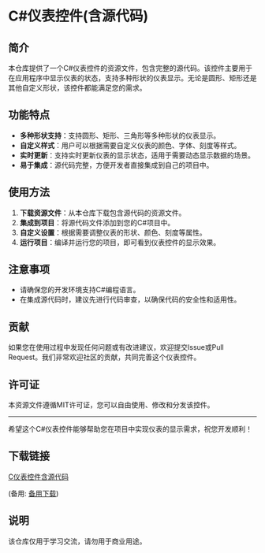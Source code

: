 # C#仪表控件(含源代码)

## 简介
本仓库提供了一个C#仪表控件的资源文件，包含完整的源代码。该控件主要用于在应用程序中显示仪表的状态，支持多种形状的仪表显示。无论是圆形、矩形还是其他自定义形状，该控件都能满足您的需求。

## 功能特点
- **多种形状支持**：支持圆形、矩形、三角形等多种形状的仪表显示。
- **自定义样式**：用户可以根据需要自定义仪表的颜色、字体、刻度等样式。
- **实时更新**：支持实时更新仪表的显示状态，适用于需要动态显示数据的场景。
- **易于集成**：源代码完整，方便开发者直接集成到自己的项目中。

## 使用方法
1. **下载资源文件**：从本仓库下载包含源代码的资源文件。
2. **集成到项目**：将源代码文件添加到您的C#项目中。
3. **自定义设置**：根据需要调整仪表的形状、颜色、刻度等属性。
4. **运行项目**：编译并运行您的项目，即可看到仪表控件的显示效果。

## 注意事项
- 请确保您的开发环境支持C#编程语言。
- 在集成源代码时，建议先进行代码审查，以确保代码的安全性和适用性。

## 贡献
如果您在使用过程中发现任何问题或有改进建议，欢迎提交Issue或Pull Request。我们非常欢迎社区的贡献，共同完善这个仪表控件。

## 许可证
本资源文件遵循MIT许可证，您可以自由使用、修改和分发该控件。

---

希望这个C#仪表控件能够帮助您在项目中实现仪表的显示需求，祝您开发顺利！

## 下载链接
[C仪表控件含源代码](https://pan.quark.cn/s/e6ead24f7bc7) 

(备用: [备用下载](https://pan.baidu.com/s/1wC4m2iJtmFS7ZFeem3KY-w?pwd=1234))

## 说明

该仓库仅用于学习交流，请勿用于商业用途。
